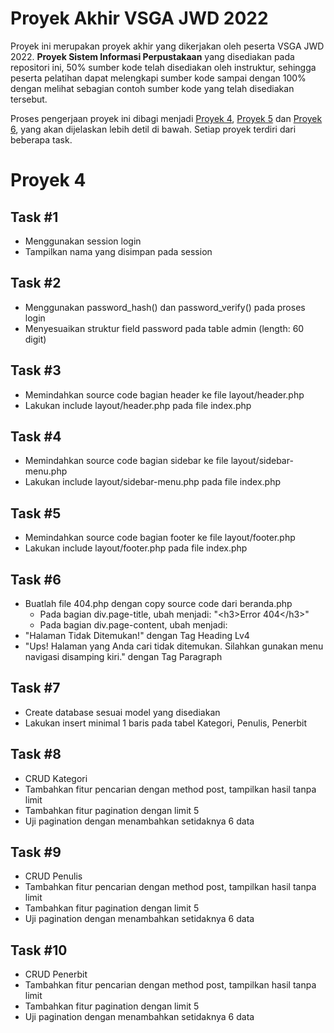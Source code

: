 # Proyek Akhir VSGA JWD 2022
Proyek ini merupakan proyek akhir yang dikerjakan oleh peserta VSGA JWD 2022. **Proyek Sistem Informasi Perpustakaan** yang disediakan pada repositori ini, 50% sumber kode telah disediakan oleh instruktur, sehingga peserta pelatihan dapat melengkapi sumber kode sampai dengan 100% dengan melihat sebagian contoh sumber kode yang telah disediakan tersebut.

Proses pengerjaan proyek ini dibagi menjadi [Proyek 4](#proyek-4), [Proyek 5](#proyek-5) dan [Proyek 6](#proyek-6), yang akan dijelaskan lebih detil di bawah. Setiap proyek terdiri dari beberapa task.

# Proyek 4

## Task #1
- Menggunakan session login
- Tampilkan nama yang disimpan pada session

## Task #2
- Menggunakan password_hash() dan password_verify() pada proses login
- Menyesuaikan struktur field password pada table admin (length: 60 digit)

## Task #3
- Memindahkan source code bagian header ke file layout/header.php
- Lakukan include layout/header.php pada file index.php

## Task #4
- Memindahkan source code bagian sidebar ke file layout/sidebar-menu.php
- Lakukan include layout/sidebar-menu.php pada file index.php

## Task #5
- Memindahkan source code bagian footer ke file layout/footer.php
- Lakukan include layout/footer.php pada file index.php

## Task #6
- Buatlah file 404.php dengan copy source code dari beranda.php
	- Pada bagian div.page-title, ubah menjadi: "&lt;h3&gt;Error 404&lt;/h3&gt;"
	- Pada bagian div.page-content, ubah menjadi:
- "Halaman Tidak Ditemukan!" dengan Tag Heading Lv4
- "Ups! Halaman yang Anda cari tidak ditemukan. Silahkan gunakan menu navigasi disamping kiri." dengan Tag Paragraph

## Task #7
- Create database sesuai model yang disediakan
- Lakukan insert minimal 1 baris pada tabel Kategori, Penulis, Penerbit

## Task #8
- CRUD Kategori
- Tambahkan fitur pencarian dengan method post, tampilkan hasil tanpa limit
- Tambahkan fitur pagination dengan limit 5
- Uji pagination dengan menambahkan setidaknya 6 data

## Task #9
- CRUD Penulis
- Tambahkan fitur pencarian dengan method post, tampilkan hasil tanpa limit
- Tambahkan fitur pagination dengan limit 5
- Uji pagination dengan menambahkan setidaknya 6 data

## Task #10
- CRUD Penerbit
- Tambahkan fitur pencarian dengan method post, tampilkan hasil tanpa limit
- Tambahkan fitur pagination dengan limit 5
- Uji pagination dengan menambahkan setidaknya 6 data

